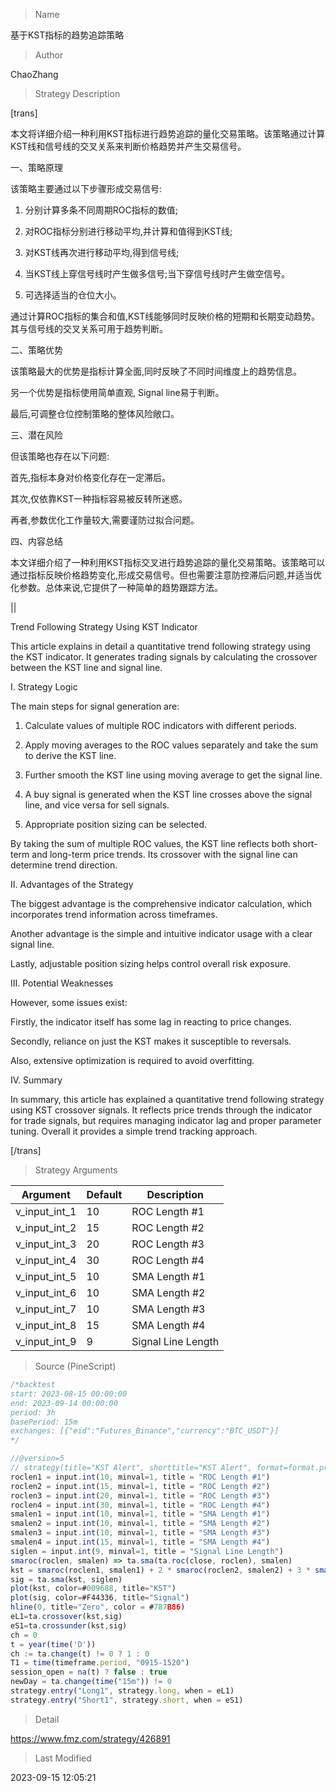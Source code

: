 
> Name

基于KST指标的趋势追踪策略

> Author

ChaoZhang

> Strategy Description


[trans]  

本文将详细介绍一种利用KST指标进行趋势追踪的量化交易策略。该策略通过计算KST线和信号线的交叉关系来判断价格趋势并产生交易信号。

一、策略原理

该策略主要通过以下步骤形成交易信号:

1. 分别计算多条不同周期ROC指标的数值;

2. 对ROC指标分别进行移动平均,并计算和值得到KST线;

3. 对KST线再次进行移动平均,得到信号线;

4. 当KST线上穿信号线时产生做多信号;当下穿信号线时产生做空信号。

5. 可选择适当的仓位大小。

通过计算ROC指标的集合和值,KST线能够同时反映价格的短期和长期变动趋势。其与信号线的交叉关系可用于趋势判断。

二、策略优势

该策略最大的优势是指标计算全面,同时反映了不同时间维度上的趋势信息。

另一个优势是指标使用简单直观, Signal line易于判断。

最后,可调整仓位控制策略的整体风险敞口。

三、潜在风险

但该策略也存在以下问题:  

首先,指标本身对价格变化存在一定滞后。

其次,仅依靠KST一种指标容易被反转所迷惑。

再者,参数优化工作量较大,需要谨防过拟合问题。

四、内容总结 

本文详细介绍了一种利用KST指标交叉进行趋势追踪的量化交易策略。该策略可以通过指标反映价格趋势变化,形成交易信号。但也需要注意防控滞后问题,并适当优化参数。总体来说,它提供了一种简单的趋势跟踪方法。

||


Trend Following Strategy Using KST Indicator

This article explains in detail a quantitative trend following strategy using the KST indicator. It generates trading signals by calculating the crossover between the KST line and signal line. 

I. Strategy Logic

The main steps for signal generation are:

1. Calculate values of multiple ROC indicators with different periods.

2. Apply moving averages to the ROC values separately and take the sum to derive the KST line.

3. Further smooth the KST line using moving average to get the signal line. 

4. A buy signal is generated when the KST line crosses above the signal line, and vice versa for sell signals.

5. Appropriate position sizing can be selected.

By taking the sum of multiple ROC values, the KST line reflects both short-term and long-term price trends. Its crossover with the signal line can determine trend direction.

II. Advantages of the Strategy

The biggest advantage is the comprehensive indicator calculation, which incorporates trend information across timeframes.

Another advantage is the simple and intuitive indicator usage with a clear signal line.

Lastly, adjustable position sizing helps control overall risk exposure.

III. Potential Weaknesses

However, some issues exist:

Firstly, the indicator itself has some lag in reacting to price changes.

Secondly, reliance on just the KST makes it susceptible to reversals. 

Also, extensive optimization is required to avoid overfitting.

IV. Summary

In summary, this article has explained a quantitative trend following strategy using KST crossover signals. It reflects price trends through the indicator for trade signals, but requires managing indicator lag and proper parameter tuning. Overall it provides a simple trend tracking approach.

[/trans]

> Strategy Arguments



|Argument|Default|Description|
|----|----|----|
|v_input_int_1|10|ROC Length #1|
|v_input_int_2|15|ROC Length #2|
|v_input_int_3|20|ROC Length #3|
|v_input_int_4|30|ROC Length #4|
|v_input_int_5|10|SMA Length #1|
|v_input_int_6|10|SMA Length #2|
|v_input_int_7|10|SMA Length #3|
|v_input_int_8|15|SMA Length #4|
|v_input_int_9|9|Signal Line Length|


> Source (PineScript)

``` javascript
/*backtest
start: 2023-08-15 00:00:00
end: 2023-09-14 00:00:00
period: 3h
basePeriod: 15m
exchanges: [{"eid":"Futures_Binance","currency":"BTC_USDT"}]
*/

//@version=5
// strategy(title="KST Alert", shorttitle="KST Alert", format=format.price, precision=4)
roclen1 = input.int(10, minval=1, title = "ROC Length #1")
roclen2 = input.int(15, minval=1, title = "ROC Length #2")
roclen3 = input.int(20, minval=1, title = "ROC Length #3")
roclen4 = input.int(30, minval=1, title = "ROC Length #4")
smalen1 = input.int(10, minval=1, title = "SMA Length #1")
smalen2 = input.int(10, minval=1, title = "SMA Length #2")
smalen3 = input.int(10, minval=1, title = "SMA Length #3")
smalen4 = input.int(15, minval=1, title = "SMA Length #4")
siglen = input.int(9, minval=1, title = "Signal Line Length")
smaroc(roclen, smalen) => ta.sma(ta.roc(close, roclen), smalen)
kst = smaroc(roclen1, smalen1) + 2 * smaroc(roclen2, smalen2) + 3 * smaroc(roclen3, smalen3) + 4 * smaroc(roclen4, smalen4)
sig = ta.sma(kst, siglen)
plot(kst, color=#009688, title="KST")
plot(sig, color=#F44336, title="Signal")
hline(0, title="Zero", color = #787B86)
eL1=ta.crossover(kst,sig)
eS1=ta.crossunder(kst,sig)
ch = 0
t = year(time('D'))
ch := ta.change(t) != 0 ? 1 : 0
T1 = time(timeframe.period, "0915-1520")
session_open = na(t) ? false : true
newDay = ta.change(time("15m")) != 0
strategy.entry("Long1", strategy.long, when = eL1)
strategy.entry("Short1", strategy.short, when = eS1)

```

> Detail

https://www.fmz.com/strategy/426891

> Last Modified

2023-09-15 12:05:21
